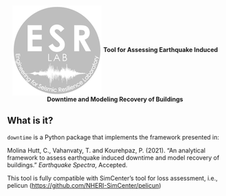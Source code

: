 <p align="center">
	<img src="https://github.com/carlosmolinahutt/ESR-Lab-Repositories/blob/master/esrlab.png" 
	     
	     
<p align="center">
	<b>Tool for Assessing Earthquake Induced Downtime and Modeling Recovery of Buildings</b>
</p>

## What is it?

`downtime` is a Python package that implements the framework presented in: 

Molina Hutt, C., Vahanvaty, T. and Kourehpaz, P. (2021). “An analytical framework to assess earthquake induced downtime and model recovery of buildings.” *Earthquake Spectra*, Accepted.

This tool is fully compatible with SimCenter’s tool for loss assessment, i.e., pelicun (https://github.com/NHERI-SimCenter/pelicun) 
